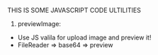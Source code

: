 THIS IS SOME JAVASCRIPT CODE ULTILITIES

1. previewImage:
- Use JS valila for upload image and preview it!
- FileReader => base64 => preview

